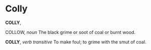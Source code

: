 # Colly

**COLLY**,

COLLOW, _noun_ The black grime or soot of coal or burnt wood.

**COLLY**, _verb transitive_ To make foul; to grime with the smut of coal.